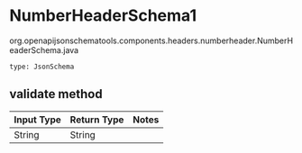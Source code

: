 # NumberHeaderSchema1
org.openapijsonschematools.components.headers.numberheader.NumberHeaderSchema.java
```
type: JsonSchema
```

## validate method
| Input Type | Return Type | Notes |
| ---------- | ----------- | ----- |
| String | String | |
